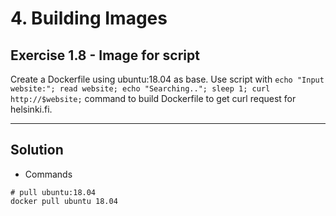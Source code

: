 # 4. Building Images

## Exercise 1.8 - Image for script

Create a Dockerfile using ubuntu:18.04 as base. Use script with ```echo "Input website:"; read website; echo "Searching.."; sleep 1; curl http://$website;``` command to build Dockerfile to get curl request for helsinki.fi. 

---

## Solution
* Commands

``` docker
# pull ubuntu:18.04
docker pull ubuntu 18.04
```